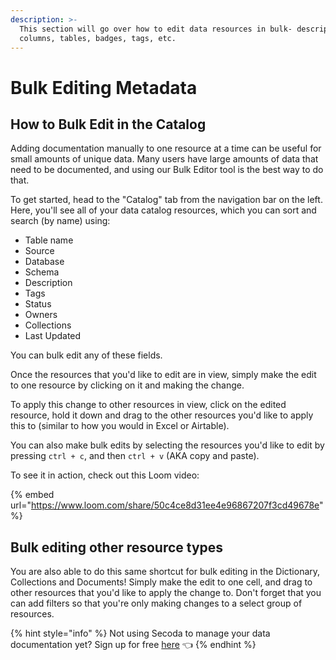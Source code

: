 ```yaml
---
description: >-
  This section will go over how to edit data resources in bulk- descriptions,
  columns, tables, badges, tags, etc.
---
```


# Bulk Editing Metadata

## How to **Bulk Edit in the Catalog** <a href="#h_3a4bfd6458" id="h_3a4bfd6458"></a>

Adding documentation manually to one resource at a time can be useful for small amounts of unique data. Many users have large amounts of data that need to be documented, and using our Bulk Editor tool is the best way to do that.&#x20;

To get started, head to the "Catalog" tab from the navigation bar on the left. Here, you'll see all of your data catalog resources, which you can sort and search (by name) using:

* Table name&#x20;
* Source
* Database
* Schema
* Description
* Tags
* Status&#x20;
* Owners
* Collections
* Last Updated

You can bulk edit any of these fields.

Once the resources that you'd like to edit are in view, simply make the edit to one resource by clicking on it and making the change.&#x20;

To apply this change to other resources in view, click on the edited resource, hold it down and drag to the other resources you'd like to apply this to (similar to how you would in Excel or Airtable).&#x20;

You can also make bulk edits by selecting the resources you'd like to edit by pressing `ctrl + c`, and then `ctrl + v` (AKA copy and paste).&#x20;

To see it in action, check out this Loom video:

{% embed url="https://www.loom.com/share/50c4ce8d31ee4e96867207f3cd49678e" %}

## Bulk editing other resource types

You are also able to do this same shortcut for bulk editing in the Dictionary, Collections and Documents! Simply make the edit to one cell, and drag to other resources that you'd like to apply the change to. Don't forget that you can add filters so that you're only making changes to a select group of resources.

{% hint style="info" %}
Not using Secoda to manage your data documentation yet? Sign up for free [here](http://app.secoda.co/) 👈
{% endhint %}
